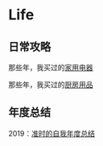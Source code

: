 # Life

## 日常攻略

那些年，我买过的[家用电器](Life/1.md)

那些年，我买过的[厨房用品](Life/2.md)





## 年度总结

2019：[准时的自我年度总结 ](Life/2.md)